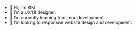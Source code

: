 - 👋 Hi, I’m KIKI.
- 👀 I’m a UX/UI designer.
- 🌱 I’m currently learning front-end development.
- 💞️ I’m looking to responsive website design and development.


<!---
summerstudio18/summerstudio18 is a ✨ special ✨ repository because its `README.md` (this file) appears on your GitHub profile.
You can click the Preview link to take a look at your changes.
--->

